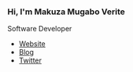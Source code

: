 
### Hi, I'm Makuza Mugabo Verite
Software Developer

- [Website](https://veritem.me) 
- [Blog](https://codekin.tech)
- [Twitter](https://twitter.com/makuza_mugabo_v)
